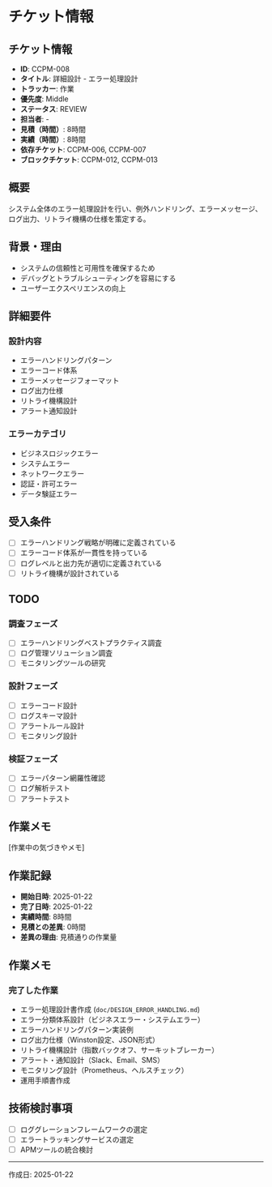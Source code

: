 # チケット情報

## チケット情報
- **ID**: CCPM-008
- **タイトル**: 詳細設計 - エラー処理設計
- **トラッカー**: 作業
- **優先度**: Middle
- **ステータス**: REVIEW
- **担当者**: -
- **見積（時間）**: 8時間
- **実績（時間）**: 8時間
- **依存チケット**: CCPM-006, CCPM-007
- **ブロックチケット**: CCPM-012, CCPM-013

## 概要
システム全体のエラー処理設計を行い、例外ハンドリング、エラーメッセージ、ログ出力、リトライ機構の仕様を策定する。

## 背景・理由
- システムの信頼性と可用性を確保するため
- デバッグとトラブルシューティングを容易にする
- ユーザーエクスペリエンスの向上

## 詳細要件
### 設計内容
- エラーハンドリングパターン
- エラーコード体系
- エラーメッセージフォーマット
- ログ出力仕様
- リトライ機構設計
- アラート通知設計

### エラーカテゴリ
- ビジネスロジックエラー
- システムエラー
- ネットワークエラー
- 認証・許可エラー
- データ験証エラー

## 受入条件
- [ ] エラーハンドリング戦略が明確に定義されている
- [ ] エラーコード体系が一貫性を持っている
- [ ] ログレベルと出力先が適切に定義されている
- [ ] リトライ機構が設計されている

## TODO
### 調査フェーズ
- [ ] エラーハンドリングベストプラクティス調査
- [ ] ログ管理ソリューション調査
- [ ] モニタリングツールの研究

### 設計フェーズ
- [ ] エラーコード設計
- [ ] ログスキーマ設計
- [ ] アラートルール設計
- [ ] モニタリング設計

### 検証フェーズ
- [ ] エラーパターン網羅性確認
- [ ] ログ解析テスト
- [ ] アラートテスト

## 作業メモ
[作業中の気づきやメモ]

## 作業記録
- **開始日時**: 2025-01-22
- **完了日時**: 2025-01-22
- **実績時間**: 8時間
- **見積との差異**: 0時間
- **差異の理由**: 見積通りの作業量

## 作業メモ
### 完了した作業
- エラー処理設計書作成 (`doc/DESIGN_ERROR_HANDLING.md`)
- エラー分類体系設計（ビジネスエラー・システムエラー）
- エラーハンドリングパターン実装例
- ログ出力仕様（Winston設定、JSON形式）
- リトライ機構設計（指数バックオフ、サーキットブレーカー）
- アラート・通知設計（Slack、Email、SMS）
- モニタリング設計（Prometheus、ヘルスチェック）
- 運用手順書作成

## 技術検討事項
- [ ] ロググレーションフレームワークの選定
- [ ] エラートラッキングサービスの選定
- [ ] APMツールの統合検討

---

作成日: 2025-01-22